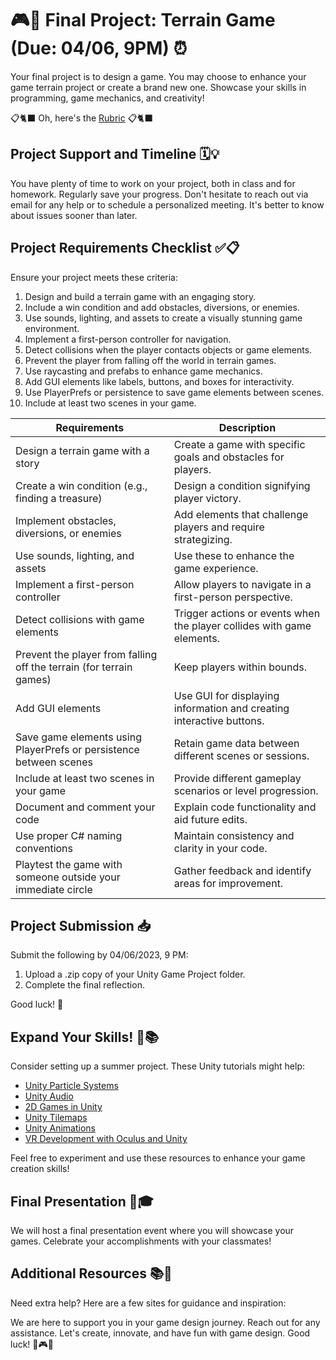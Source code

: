 
# 🎮🚀 Final Project: Terrain Game (Due: 04/06, 9PM) ⏰

Your final project is to design a game. You may choose to enhance your game terrain project or create a brand new one. Showcase your skills in programming, game mechanics, and creativity!

📋🐈‍⬛ Oh, here's the  [Rubric](https://kyle1james.github.io/unityProject/rubric) 📋🐈‍⬛


## Project Support and Timeline 🗓️💡

You have plenty of time to work on your project, both in class and for homework. Regularly save your progress. Don't hesitate to reach out via email for any help or to schedule a personalized meeting. It's better to know about issues sooner than later.

## Project Requirements Checklist ✅📋

Ensure your project meets these criteria:

1. Design and build a terrain game with an engaging story.
2. Include a win condition and add obstacles, diversions, or enemies.
3. Use sounds, lighting, and assets to create a visually stunning game environment.
4. Implement a first-person controller for navigation.
5. Detect collisions when the player contacts objects or game elements.
6. Prevent the player from falling off the world in terrain games.
7. Use raycasting and prefabs to enhance game mechanics.
8. Add GUI elements like labels, buttons, and boxes for interactivity.
9. Use PlayerPrefs or persistence to save game elements between scenes.
10. Include at least two scenes in your game.

| Requirements                                                                                  | Description                                                                                                      |
| --------------------------------------------------------------------------------------------- | ---------------------------------------------------------------------------------------------------------------- |
| Design a terrain game with a story                                                            | Create a game with specific goals and obstacles for players.                                                     |
| Create a win condition (e.g., finding a treasure)                                             | Design a condition signifying player victory.                                                                    |
| Implement obstacles, diversions, or enemies                                                   | Add elements that challenge players and require strategizing.                                                    |
| Use sounds, lighting, and assets                                                              | Use these to enhance the game experience.                                                                        |
| Implement a first-person controller                                                           | Allow players to navigate in a first-person perspective.                                                         |
| Detect collisions with game elements                                                          | Trigger actions or events when the player collides with game elements.                                           |
| Prevent the player from falling off the terrain (for terrain games)                           | Keep players within bounds.                                                                                      |
| Add GUI elements                                                                              | Use GUI for displaying information and creating interactive buttons.                                             |
| Save game elements using PlayerPrefs or persistence between scenes                            | Retain game data between different scenes or sessions.                                                           |
| Include at least two scenes in your game                                                      | Provide different gameplay scenarios or level progression.                                                       |
| Document and comment your code                                                                | Explain code functionality and aid future edits.                                                                 |
| Use proper C# naming conventions                                                              | Maintain consistency and clarity in your code.                                                                   |
| Playtest the game with someone outside your immediate circle                                  | Gather feedback and identify areas for improvement.                                                              |

## Project Submission 📥

Submit the following by 04/06/2023, 9 PM:

1. Upload a .zip copy of your Unity Game Project folder.
2. Complete the final reflection.

Good luck! 🚀

## Expand Your Skills! 🌟📚

Consider setting up a summer project. These Unity tutorials might help:

- [Unity Particle Systems](https://learn.unity.com/tutorial/unity-particle-systems)
- [Unity Audio](https://learn.unity.com/tutorial/unity-audio)
- [2D Games in Unity](https://learn.unity.com/tutorial/2d-games-in-unity)
- [Unity Tilemaps](https://learn.unity.com/tutorial/unity-tilemaps)
- [Unity Animations](https://learn.unity.com/tutorial/unity-animations)
- [VR Development with Oculus and Unity](https://learn.unity.com/tutorial/vr-development-with-oculus-and-unity)

Feel free to experiment and use these resources to enhance your game creation skills!

## Final Presentation 🎉🎓

We will host a final presentation event where you will showcase your games. Celebrate your accomplishments with your classmates!

## Additional Resources 📚🤝

Need extra help? Here are a few sites for guidance and inspiration:

We are here to support you in your game design journey. Reach out for any assistance. Let's create, innovate, and have fun with game design. Good luck! 🚀🎮💡
